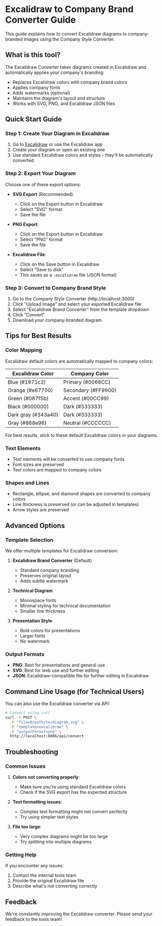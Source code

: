 # Excalidraw to Company Brand Converter Guide

This guide explains how to convert Excalidraw diagrams to company-branded images using the Company Style Converter.

## What is this tool?

The Excalidraw Converter takes diagrams created in Excalidraw and automatically applies your company's branding:

- Replaces Excalidraw colors with company brand colors
- Applies company fonts
- Adds watermarks (optional)
- Maintains the diagram's layout and structure
- Works with SVG, PNG, and Excalidraw JSON files

## Quick Start Guide

### Step 1: Create Your Diagram in Excalidraw

1. Go to [Excalidraw](https://excalidraw.com/) or use the Excalidraw app
2. Create your diagram or open an existing one
3. Use standard Excalidraw colors and styles - they'll be automatically converted

### Step 2: Export Your Diagram

Choose one of these export options:

- **SVG Export** (Recommended): 
  - Click on the Export button in Excalidraw
  - Select "SVG" format
  - Save the file

- **PNG Export**:
  - Click on the Export button in Excalidraw
  - Select "PNG" format
  - Save the file

- **Excalidraw File**:
  - Click on the Save button in Excalidraw
  - Select "Save to disk"
  - This saves as a `.excalidraw` file (JSON format)

### Step 3: Convert to Company Brand Style

1. Go to the Company Style Converter (http://localhost:3000)
2. Click "Upload Image" and select your exported Excalidraw file
3. Select "Excalidraw Brand Converter" from the template dropdown
4. Click "Convert"
5. Download your company-branded diagram

## Tips for Best Results

### Color Mapping

Excalidraw default colors are automatically mapped to company colors:

| Excalidraw Color | Company Color |
|------------------|---------------|
| Blue (#1971c2)   | Primary (#0066CC) |
| Orange (#e67700) | Secondary (#FF9900) |
| Green (#087f5b)  | Accent (#00CC99) |
| Black (#000000)  | Dark (#333333) |
| Dark gray (#343a40) | Dark (#333333) |
| Gray (#868e96)   | Neutral (#CCCCCC) |

For best results, stick to these default Excalidraw colors in your diagrams.

### Text Elements

- Text elements will be converted to use company fonts
- Font sizes are preserved
- Text colors are mapped to company colors

### Shapes and Lines

- Rectangle, ellipse, and diamond shapes are converted to company colors
- Line thickness is preserved (or can be adjusted in templates)
- Arrow styles are preserved

## Advanced Options

### Template Selection

We offer multiple templates for Excalidraw conversion:

1. **Excalidraw Brand Converter** (Default)
   - Standard company branding
   - Preserves original layout
   - Adds subtle watermark

2. **Technical Diagram**
   - Monospace fonts
   - Minimal styling for technical documentation
   - Smaller line thickness

3. **Presentation Style**
   - Bold colors for presentations
   - Larger fonts
   - No watermark

### Output Formats

- **PNG**: Best for presentations and general use
- **SVG**: Best for web use and further editing
- **JSON**: Excalidraw-compatible file for further editing in Excalidraw

## Command Line Usage (for Technical Users)

You can also use the Excalidraw converter via API:

```bash
# Convert using curl
curl -X POST \
  -F "file=@/path/to/diagram.svg" \
  -F "template=excalidraw" \
  -F "outputFormat=png" \
  http://localhost:8086/api/convert
```

## Troubleshooting

### Common Issues

1. **Colors not converting properly**:
   - Make sure you're using standard Excalidraw colors
   - Check if the SVG export has the expected structure

2. **Text formatting issues**:
   - Complex text formatting might not convert perfectly
   - Try using simpler text styles

3. **File too large**:
   - Very complex diagrams might be too large
   - Try splitting into multiple diagrams

### Getting Help

If you encounter any issues:

1. Contact the internal tools team
2. Provide the original Excalidraw file
3. Describe what's not converting correctly

## Feedback

We're constantly improving the Excalidraw converter. Please send your feedback to the tools team!

